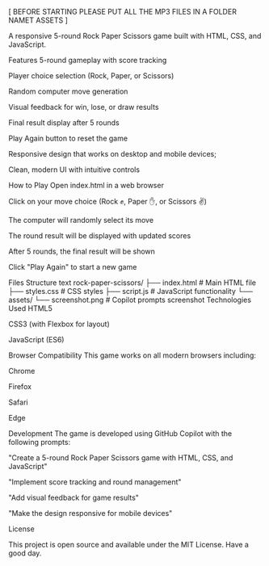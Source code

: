 [ BEFORE STARTING PLEASE PUT ALL THE MP3 FILES IN A FOLDER NAMET ASSETS ]

A responsive 5-round Rock Paper Scissors game built with HTML, CSS, and JavaScript.

Features
5-round gameplay with score tracking

Player choice selection (Rock, Paper, or Scissors)

Random computer move generation

Visual feedback for win, lose, or draw results

Final result display after 5 rounds

Play Again button to reset the game

Responsive design that works on desktop and mobile devices;

Clean, modern UI with intuitive controls

How to Play
Open index.html in a web browser

Click on your move choice (Rock ✊, Paper ✋, or Scissors ✌️)

The computer will randomly select its move

The round result will be displayed with updated scores

After 5 rounds, the final result will be shown

Click "Play Again" to start a new game

Files Structure
text
rock-paper-scissors/
├── index.html          # Main HTML file
├── styles.css          # CSS styles
├── script.js           # JavaScript functionality
└── assets/
    └── screenshot.png  # Copilot prompts screenshot
Technologies Used
HTML5

CSS3 (with Flexbox for layout)

JavaScript (ES6)

Browser Compatibility
This game works on all modern browsers including:

Chrome

Firefox

Safari

Edge

Development
The game is developed using GitHub Copilot with the following prompts:

"Create a 5-round Rock Paper Scissors game with HTML, CSS, and JavaScript"

"Implement score tracking and round management"

"Add visual feedback for game results"

"Make the design responsive for mobile devices"

License

This project is open source and available under the MIT License.
Have a good day.


